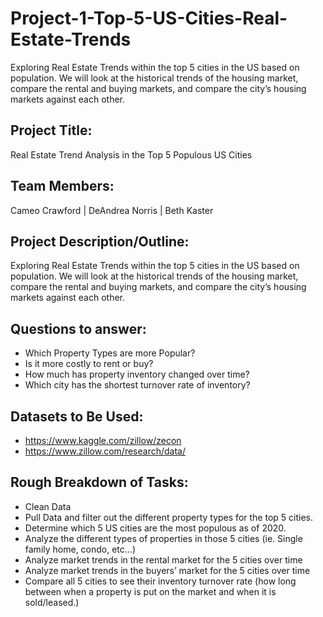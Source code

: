 # Project-1-Top-5-US-Cities-Real-Estate-Trends
Exploring Real Estate Trends within the top 5 cities in the US based on population. We will look at the historical trends of the housing market, compare the rental and buying markets, and compare the city’s housing markets against each other.

## Project Title: 
Real Estate Trend Analysis in the Top 5 Populous US Cities

## Team Members: 
Cameo Crawford | DeAndrea Norris | Beth Kaster

## Project Description/Outline:
Exploring Real Estate Trends within the top 5 cities in the US based on population. We will look at the historical trends of the housing market, compare the rental and buying markets, and compare the city’s housing markets against each other.

## Questions to answer:
* Which Property Types are more Popular?
* Is it more costly to rent or buy?
* How much has property inventory changed over time? 
* Which city has the shortest turnover rate of inventory?

## Datasets to Be Used:
* https://www.kaggle.com/zillow/zecon
* https://www.zillow.com/research/data/

## Rough Breakdown of Tasks:
* Clean Data
* Pull Data and filter out the different property types for the top 5 cities.
* Determine which 5 US cities are the most populous as of 2020.
* Analyze the different types of properties in those 5 cities (ie. Single family home, condo, etc…)
* Analyze market trends in the rental market for the 5 cities over time
* Analyze market trends in the buyers’ market for the 5 cities over time
* Compare all 5 cities to see their inventory turnover rate (how long between when a property is put on the market and when it is sold/leased.)
